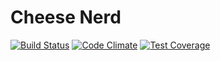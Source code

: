 # Cheese Nerd

[![Build Status](https://travis-ci.org/marcdel/cheese-nerd.svg?branch=master)](https://travis-ci.org/marcdel/cheese-nerd)
[![Code Climate](https://codeclimate.com/github/marcdel/cheese-nerd/badges/gpa.svg)](https://codeclimate.com/github/marcdel/cheese-nerd)
[![Test Coverage](https://codeclimate.com/github/marcdel/cheese-nerd/badges/coverage.svg)](https://codeclimate.com/github/marcdel/cheese-nerd/coverage)

